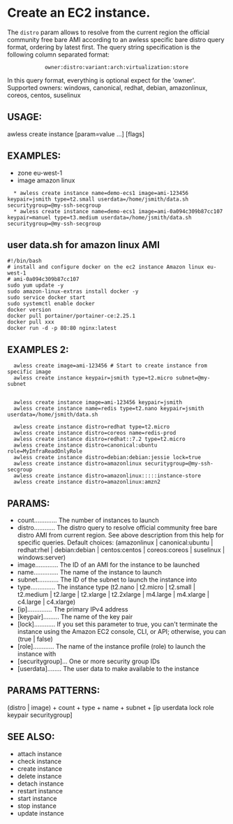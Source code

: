 # Create an EC2 instance.

The `distro` param allows to resolve from the current region the official community free bare AMI according to an awless specific bare distro query format, ordering by latest first. The query string specification is the following column separated format:

                owner:distro:variant:arch:virtualization:store

In this query format, everything is optional expect for the 'owner'. Supported owners: windows, canonical, redhat, debian, amazonlinux, coreos, centos, suselinux

## USAGE:
  awless create instance [param=value ...] [flags]

## EXAMPLES:
* zone eu-west-1
* image amazon linux
```shell
  * awless create instance name=demo-ecs1 image=ami-123456 keypair=jsmith type=t2.small userdata=/home/jsmith/data.sh securitygroup=@my-ssh-secgroup
  * awless create instance name=demo-ecs1 image=ami-0a094c309b87cc107 keypair=manuel type=t3.medium userdata=/home/jsmith/data.sh securitygroup=@my-ssh-secgroup
```

## user data.sh for amazon linux AMI
```shell
#!/bin/bash
# install and configure docker on the ec2 instance Amazon linux eu-west-1 
# ami-0a094c309b87cc107
sudo yum update -y
sudo amazon-linux-extras install docker -y
sudo service docker start
sudo systemctl enable docker
docker version
docker pull portainer/portainer-ce:2.25.1
docker pull xxx
docker run -d -p 80:80 nginx:latest
```
## EXAMPLES 2:
```shell
  awless create image=ami-123456 # Start to create instance from specific image
  awless create instance keypair=jsmith type=t2.micro subnet=@my-subnet


  awless create instance image=ami-123456 keypair=jsmith
  awless create instance name=redis type=t2.nano keypair=jsmith userdata=/home/jsmith/data.sh
  
  awless create instance distro=redhat type=t2.micro
  awless create instance distro=coreos name=redis-prod
  awless create instance distro=redhat::7.2 type=t2.micro
  awless create instance distro=canonical:ubuntu role=MyInfraReadOnlyRole
  awless create instance distro=debian:debian:jessie lock=true
  awless create instance distro=amazonlinux securitygroup=@my-ssh-secgroup
  awless create instance distro=amazonlinux:::::instance-store
  awless create instance distro=amazonlinux:amzn2
```

## PARAMS:
  * count............. The number of instances to launch
  * distro............ The distro query to resolve official community free bare distro AMI from current region. See above description from this help for specific queries. Default choices: (amazonlinux | canonical:ubuntu | redhat:rhel | debian:debian | centos:centos | coreos:coreos | suselinux | windows:server)
  * image............. The ID of an AMI for the instance to be launched
  * name.............. The name of the instance to launch
  * subnet............ The ID of the subnet to launch the instance into
  * type.............. The instance type (t2.nano | t2.micro | t2.small | t2.medium | t2.large | t2.xlarge | t2.2xlarge | m4.large | m4.xlarge | c4.large | c4.xlarge)
  * [ip].............. The primary IPv4 address
  * [keypair]......... The name of the key pair
  * [lock]............ If you set this parameter to true, you can't terminate the instance using the Amazon EC2 console, CLI, or API; otherwise, you can (true | false)
  * [role]............ The name of the instance profile (role) to launch the instance with
  * [securitygroup]... One or more security group IDs
  * [userdata]........ The user data to make available to the instance

## PARAMS PATTERNS:
   (distro | image) + count + type + name + subnet + [ip userdata lock role keypair securitygroup]

## SEE ALSO:
  * attach instance
  * check instance
  * create instance
  * delete instance
  * detach instance
  * restart instance
  * start instance
  * stop instance
  * update instance